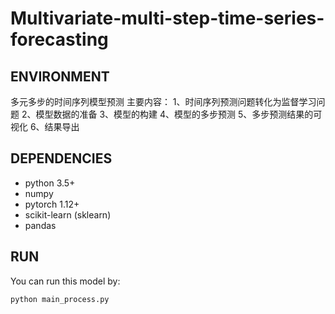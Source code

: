 # Multivariate-multi-step-time-series-forecasting

## ENVIRONMENT
多元多步的时间序列模型预测
主要内容：
1、时间序列预测问题转化为监督学习问题
2、模型数据的准备
3、模型的构建
4、模型的多步预测
5、多步预测结果的可视化
6、结果导出

## DEPENDENCIES

- python 3.5+
- numpy
- pytorch 1.12+
- scikit-learn (sklearn)
- pandas


## RUN

You can run this model by:

```
python main_process.py
```
